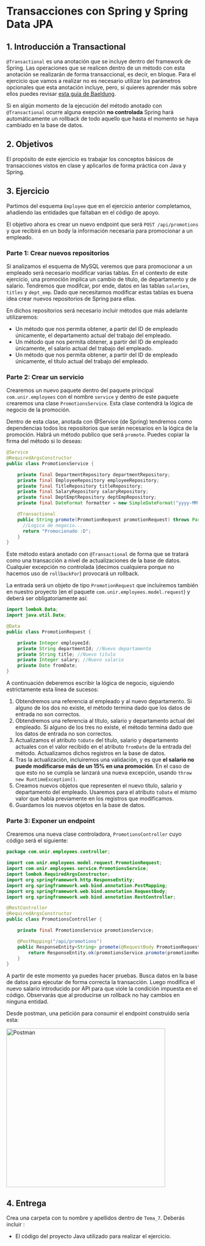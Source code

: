 # Transacciones con Spring y Spring Data JPA

## 1. Introducción a Transactional

``@Transactional`` es una anotación que se incluye dentro del framework de Spring. Las operaciones que se realicen dentro de un método con esta anotación se realizarán de forma transaccional, es decir, en bloque. Para el ejercicio que vamos a realizar no es necesario utilizar los parámetros opcionales que esta anotación incluye, pero, si quieres aprender más sobre ellos puedes revisar [esta guía de Baeldung](https://www.baeldung.com/transaction-configuration-with-jpa-and-spring).

Si en algún momento de la ejecución del método anotado con ``@Transactional`` ocurre alguna exepción **no controlada** Spring hará automáticamente un rollback de todo aquello que hasta el momento se haya cambiado en la base de datos.

## 2. Objetivos

El propósito de este ejercicio es trabajar los conceptos básicos de transacciones vistos en clase y aplicarlos de forma práctica con Java y Spring.


## 3. Ejercicio

Partimos del esquema `Employee` que en el ejercicio anterior completamos, añadiendo las entidades que faltaban en el código de apoyo.

El objetivo ahora es crear un nuevo endpoint que será ``POST /api/promotions`` y que recibirá en un body la información necesaria para promocionar a un empleado.

### Parte 1: Crear nuevos repositorios

Si analizamos el esquema de MySQL veremos que para promocionar a un empleado será necesario modificar varias tablas. En el contexto de este ejercicio, una promoción implica un cambio de título, de departamento y de salario. Tendremos que modifcar, por ende, datos en las tablas ``salaries``, ``titles`` y ``dept_emp``. Dado que necesitamos modificar estas tablas es buena idea crear nuevos repositorios de Spring para ellas.

En dichos repositorios será necesario incluir métodos que más adelante utilizaremos:

  - Un método que nos permita obtener, a partir del ID de empleado únicamente, el departamento actual del trabajo del empleado.
  - Un método que nos permita obtener, a partir del ID de empleado únicamente, el salario actual del trabajo del empleado.
  - Un método que nos permita obtener, a partir del ID de empleado únicamente, el título actual del trabajo del empleado.


### Parte 2: Crear un servicio

Crearemos un nuevo paquete dentro del paquete principal ``com.unir.employees`` con el nombre ``service`` y dentro de este paquete crearemos una clase ``PromotionsService``. Esta clase contendrá la lógica de negocio de la promoción.

Dentro de esta clase, anotada con @Service (de Spring) tendremos como dependencias todos los repositorios que serán necesarios en la lógica de la promoción. Habrá un método publico que será ``promote``. Puedes copiar la firma del método si lo deseas:

```java
@Service
@RequiredArgsConstructor
public class PromotionsService {

    private final DepartmentRepository departmentRepository;
    private final EmployeeRepository employeeRepository;
    private final TitleRepository titleRepository;
    private final SalaryRepository salaryRepository;
    private final DeptEmptRepository deptEmpRepository;
    private final DateFormat formatter = new SimpleDateFormat("yyyy-MM-dd");

    @Transactional
    public String promote(PromotionRequest promotionRequest) throws ParseException {
      //Logica de negocio...
      return "Promocionado :D";
    }
}
```

Este método estará anotado con ``@Transactional`` de forma que se tratará como una transacción a nivel de actualizaciones de la base de datos. Cualquier excepción no controlada (decimos cualquiera porque no hacemos uso de ``rollbackFor``) provocará un rollback.

La entrada será un objeto de tipo ``PromotionRequest`` que incluiremos también en nuestro proyecto (en el paquete ``com.unir.employees.model.request``) y deberá ser obligatoriamente así:

```java
import lombok.Data;
import java.util.Date;

@Data
public class PromotionRequest {

    private Integer employeeId;
    private String departmentId; //Nuevo departamento
    private String title; //Nuevo titulo
    private Integer salary; //Nuevo salario
    private Date fromDate;
}
```

A continuación deberemos escribir la lógica de negocio, siguiendo estrictamente esta línea de sucesos:

  1. Obtendremos una referencia al empleado y al nuevo departamento. Si alguno de los dos no existe, el método termina dado que los datos de entrada no son correctos.
  2. Obtendremos una referencia al título, salario y departamento actual del empleado. Si alguno de los tres no existe, el método termina dado que los datos de entrada no son correctos.
  3. Actualizamos el atributo ``toDate`` del título, salario y departamento actuales con el valor recibido en el atributo ``fromDate`` de la entrada del método. Actualizamos dichos registros en la base de datos.
  4. Tras la actualización, incluiremos una validación, y es que **el salario no puede modificarse más de un 15% en una promoción**. En el caso de que esto no se cumpla se lanzará una nueva excepción, usando ``throw new RuntimeException()``.
  5. Creamos nuevos objetos que representen el nuevo título, salario y departamento del empleado. Usaremos para el atributo ``toDate`` el mismo valor que había previamente en los registros que modificamos.
  6. Guardamos los nuevos objetos en la base de datos.

### Parte 3: Exponer un endpoint

Crearemos una nueva clase controladora, ``PromotionsController`` cuyo código será el siguiente:

```java
package com.unir.employees.controller;

import com.unir.employees.model.request.PromotionRequest;
import com.unir.employees.service.PromotionsService;
import lombok.RequiredArgsConstructor;
import org.springframework.http.ResponseEntity;
import org.springframework.web.bind.annotation.PostMapping;
import org.springframework.web.bind.annotation.RequestBody;
import org.springframework.web.bind.annotation.RestController;

@RestController
@RequiredArgsConstructor
public class PromotionsController {

    private final PromotionsService promotionsService;

    @PostMapping("/api/promotions")
    public ResponseEntity<String> promote(@RequestBody PromotionRequest promotionRequest) {
        return ResponseEntity.ok(promotionsService.promote(promotionRequest));
    }
}

```

A partir de este momento ya puedes hacer pruebas. Busca datos en la base de datos para ejecutar de forma correcta la transacción. Luego modifica el nuevo salario introducido por API para que viole la condición impuesta en el código. Observarás que al producirse un rollback no hay cambios en ninguna entidad.

Desde postman, una petición para consumir el endpoint construido sería esta:

<img width="416" alt="Postman" src="https://github.com/UnirCs/BBDDA-GLOBAL/assets/115072043/e3477489-3288-4425-b989-76f423e2160e">

## 4. Entrega

Crea una carpeta con tu nombre y apellidos dentro de ``Tema_7``. Deberás incluir :

- El código del proyecto Java utilizado para realizar el ejercicio.
